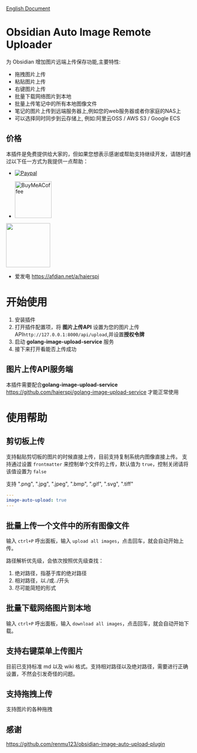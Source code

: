 [English Document](README.md)

# Obsidian Auto Image Remote Uploader

为 Obsidian 增加图片远端上传保存功能,主要特性:

- 拖拽图片上传
- 粘贴图片上传
- 右键图片上传
- 批量下载网络图片到本地
- 批量上传笔记中的所有本地图像文件
- 笔记的图片上传到远端服务器上,例如您的web服务器或者你家庭的NAS上
- 可以选择同时同步到云存储上, 例如:阿里云OSS / AWS S3 / Google ECS
## 价格

本插件是免费提供给大家的，但如果您想表示感谢或帮助支持继续开发，请随时通过以下任一方式为我提供一点帮助：

- [![Paypal](https://img.shields.io/badge/paypal-HaierSpi-yellow?style=social&logo=paypal)](https://paypal.me/haierspi)

- [<img src="https://cdn.buymeacoffee.com/buttons/v2/default-yellow.png" alt="BuyMeACoffee" width="100">](https://www.buymeacoffee.com/haierspi)
<img src="https://raw.githubusercontent.com/haierspi/obsidian-auto-image-remote-uploader/main/bmc_qr.png" style="width:120px;height:auto;">


- 爱发电 https://afdian.net/a/haierspi

# 开始使用

1. 安装插件
2. 打开插件配置项，将 **图片上传API** 设置为您的图片上传API`http://127.0.0.1:8000/api/upload`,并设置**授权令牌**
3. 启动 **golang-image-upload-service** 服务
4. 接下来打开看能否上传成功

## 图片上传API服务端

本插件需要配合**golang-image-upload-service** https://github.com/haierspi/golang-image-upload-service 才能正常使用

# 使用帮助

## 剪切板上传

支持黏贴剪切板的图片的时候直接上传，目前支持复制系统内图像直接上传。
支持通过设置 `frontmatter` 来控制单个文件的上传，默认值为 `true`，控制关闭请将该值设置为 `false`

支持 ".png", ".jpg", ".jpeg", ".bmp", ".gif", ".svg", ".tiff"

```yaml
---
image-auto-upload: true
---
```

## 批量上传一个文件中的所有图像文件

输入 `ctrl+P` 呼出面板，输入 `upload all images`，点击回车，就会自动开始上传。

路径解析优先级，会依次按照优先级查找：

1. 绝对路径，指基于库的绝对路径
2. 相对路径，以./或../开头
3. 尽可能简短的形式

## 批量下载网络图片到本地

输入 `ctrl+P` 呼出面板，输入 `download all images`，点击回车，就会自动开始下载。

## 支持右键菜单上传图片

目前已支持标准 md 以及 wiki 格式。支持相对路径以及绝对路径，需要进行正确设置，不然会引发奇怪的问题。

## 支持拖拽上传
支持图片的各种拖拽

## 感谢

https://github.com/renmu123/obsidian-image-auto-upload-plugin
